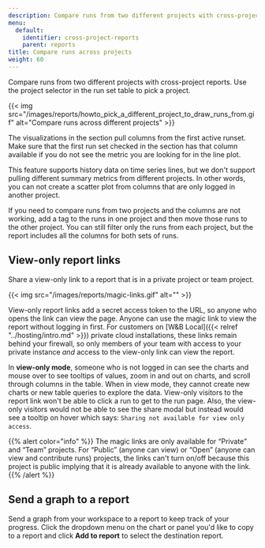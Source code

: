 ```yaml
---
description: Compare runs from two different projects with cross-project reports.
menu:
  default:
    identifier: cross-project-reports
    parent: reports
title: Compare runs across projects
weight: 60
---
```


Compare runs from two different projects with cross-project reports. Use the project selector in the run set table to pick a project.

{{< img src="/images/reports/howto_pick_a_different_project_to_draw_runs_from.gif" alt="Compare runs across different projects" >}}

The visualizations in the section pull columns from the first active runset. Make sure that the first run set checked in the section has that column available if you do not see the metric you are looking for in the line plot.

This feature supports history data on time series lines, but we don't support pulling different summary metrics from different projects. In other words, you can not create a scatter plot from columns that are only logged in another project.

If you need to compare runs from two projects and the columns are not working, add a tag to the runs in one project and then move those runs to the other project. You can still filter only the runs from each project, but the report includes all the columns for both sets of runs.

## View-only report links

Share a view-only link to a report that is in a private project or team project.

{{< img src="/images/reports/magic-links.gif" alt="" >}}

View-only report links add a secret access token to the URL, so anyone who opens the link can view the page. Anyone can use the magic link to view the report without logging in first. For customers on [W&B Local]({{< relref "../hosting/intro.md" >}}) private cloud installations, these links remain behind your firewall, so only members of your team with access to your private instance _and_ access to the view-only link can view the report.

In **view-only mode**, someone who is not logged in can see the charts and mouse over to see tooltips of values, zoom in and out on charts, and scroll through columns in the table. When in view mode, they cannot create new charts or new table queries to explore the data. View-only visitors to the report link won't be able to click a run to get to the run page. Also, the view-only visitors would not be able to see the share modal but instead would see a tooltip on hover which says: `Sharing not available for view only access`.

{{% alert color="info" %}}
The magic links are only available for “Private” and “Team” projects. For “Public” (anyone can view) or “Open” (anyone can view and contribute runs) projects, the links can't turn on/off because this project is public implying that it is already available to anyone with the link.
{{% /alert %}}

## Send a graph to a report

Send a graph from your workspace to a report to keep track of your progress. Click the dropdown menu on the chart or panel you'd like to copy to a report and click **Add to report** to select the destination report.